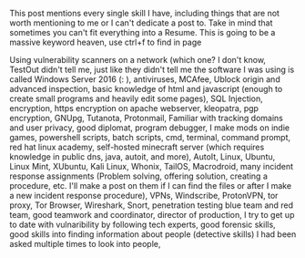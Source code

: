 This post mentions every single skill I have, including things that are not worth mentioning to me or I can't dedicate a post to. Take in mind that sometimes you can't fit everything into a Resume. This is going to be a massive keyword heaven, use ctrl+f to find in page

Using vulnerability scanners on a network (which one? I don't know, TestOut didn't tell me, just like they didn't tell me the software I was using is called Windows Server 2016 (: ), antiviruses, MCAfee, Ublock origin and advanced inspection, basic knowledge of html and javascript (enough to create small programs and heavily edit some pages), SQL Injection, encryption, https encryption on apache webserver, kleopatra, pgp encryption, GNUpg, Tutanota, Protonmail, Familiar with tracking domains and user privacy, good diplomat, program debugger, I make mods on indie games, powershell scripts, batch scripts, cmd, terminal, command prompt, red hat linux academy, self-hosted minecraft server (which requires knowledge in public dns, java, autoit, and more), AutoIt, Linux, Ubuntu, Linux Mint, XUbuntu, Kali Linux, Whonix, TailOS, Macrodroid, many incident response assignments (Problem solving, offering solution, creating a procedure, etc. I'll make a post on them if I can find the files or after I make a new incident response procedure), VPNs, Windscribe, ProtonVPN, tor proxy, Tor Browser, Wireshark, Snort, penetration testing blue team and red team, good teamwork and coordinator, director of production, I try to get up to date with vulnaribility by following tech experts, good forensic skills, good skills into finding information about people (detective skills) I had been asked multiple times to look into people,
